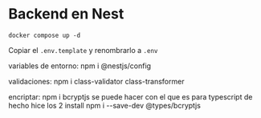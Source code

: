 # Backend en Nest

```
docker compose up -d
```

Copiar el ```.env.template``` y renombrarlo a ```.env```

variables de entorno: npm i @nestjs/config

validaciones: npm i class-validator class-transformer

encriptar: npm i bcryptjs se puede hacer con el que es para typescript de hecho hice los 2 install npm i --save-dev @types/bcryptjs